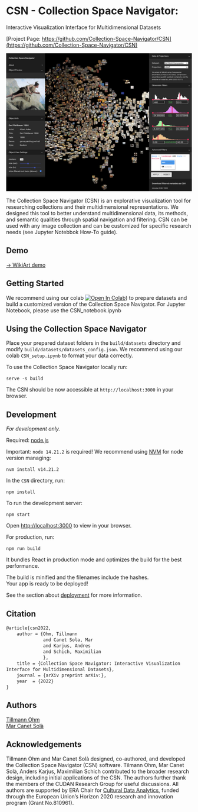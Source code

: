# CSN - Collection Space Navigator: 
Interactive Visualization Interface for Multidimensional Datasets

[Project Page: https://github.com/Collection-Space-Navigator/CSN](https://github.com/Collection-Space-Navigator/CSN)  

![CSN: Collection Space Navigation](./figure1.png) 

The Collection Space Navigator (CSN) is an explorative visualization tool for researching collections and their multidimensional representations. We designed this tool to better understand multidimensional data, its methods, and semantic qualities through spatial navigation and filtering. CSN can be used with any image collection and can be customized for specific research needs (see Jupyter Notebbok How-To guide).


## Demo

[-> WikiArt demo](https://collection-space-navigator.github.io/CSN)

## Getting Started

We recommend using our colab [![Open In Colab](https://colab.research.google.com/assets/colab-badge.svg)](https://colab.research.google.com/github/Collection-Space-Navigator/CSN/blob/main/CSN_colab.ipynb)) to prepare datasets and build a customized version of the Collection Space Navigator. For Jupyter Notebook, please use the CSN_notebook.ipynb

## Using the Collection Space Navigator

Place your prepared dataset folders in the `build/datasets` directory and modify `build/datasets/datasets_config.json`. We recommend using our colab `CSN_setup.ipynb` to format your data correctly.

To use the Collection Space Navigator locally run:
```
serve -s build
```
The CSN should be now accessible at `http://localhost:3000` in your browser.


## Development 
*For development only.*     

Required: [node.js](https://nodejs.org/en/download)

Important: `node 14.21.2` is required! We recommend using [NVM](https://github.com/nvm-sh/nvm) for node version managing:
```
nvm install v14.21.2
```
In the `CSN` directory, run:
```
npm install
```
To run the development server:
```
npm start
```   
Open [http://localhost:3000](http://localhost:3000) to view in your browser.

For production, run:
```
npm run build
```
It bundles React in production mode and optimizes the build for the best performance.    
    
The build is minified and the filenames include the hashes.    
Your app is ready to be deployed!    
    
See the section about [deployment](https://facebook.github.io/create-react-app/docs/deployment) for more information.

## Citation
```
@article{csn2022,
    author = {Ohm, Tillmann
              and Canet Sola, Mar
              and Karjus, Andres
              and Schich, Maximilian 
              },
    title = {Collection Space Navigator: Interactive Visualization Interface for Multidimensional Datasets},
    journal = {arXiv preprint arXiv:},
    year  = {2022}
}
```

## Authors

[Tillmann Ohm](https://tillmannohm.com/)  
[Mar Canet Solà](https://var-mar.info/)  

## Acknowledgements
Tillmann Ohm and Mar Canet Solà designed, co-authored, and developed the Collection Space Navigator (CSN) software. Tilmann Ohm, Mar Canet Solà, Anders Karjus, Maximilian Schich contributed to the broader research design, including initial applications of the CSN. The authors further thank the members of the CUDAN Research Group for useful discussions. All authors are supported by ERA Chair for [Cultural Data Analytics](https://cudan.tlu.ee/), funded through the European Union’s Horizon 2020 research and innovation program (Grant No.810961).
